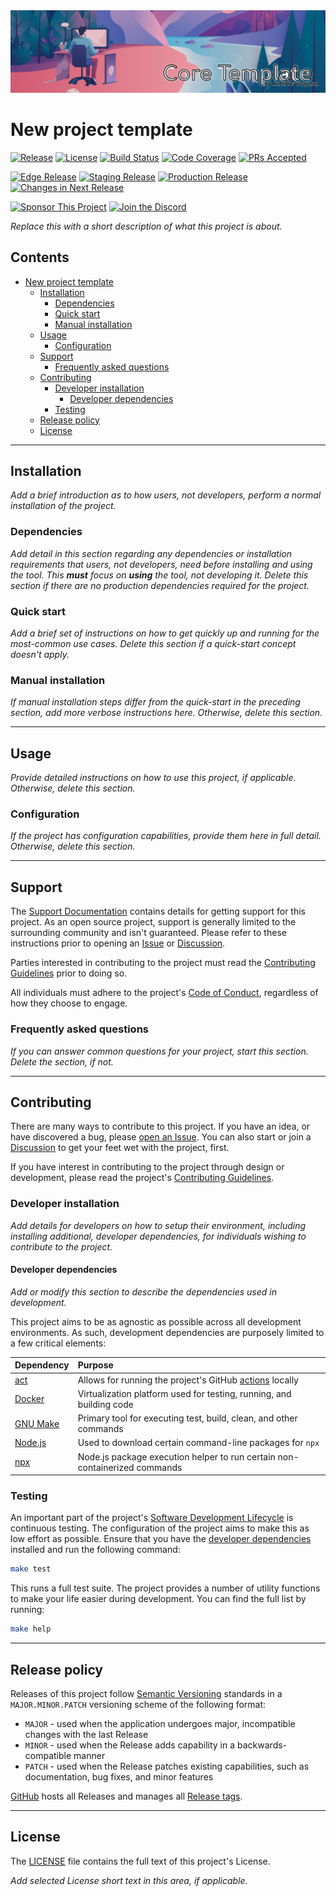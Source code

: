 <!-- !!! Follow the `_TEMPLATE_CHECKLIST.md` file as a guide to setup this repository prior to editing this file !!! -->

<!-- markdownlint-disable MD041 MD033 -->
<!-- editorconfig-checker-disable -->

<!-- TEMPLATE TODO - Update or remove the hero image -->
<div align="center">
  <a href="https://github.com/andrewvaughan/template-core" target="blank" title="New Project Template">
    <!-- markdown-link-check-disable-next-line -->
    <img src="docs/img/readme-banner-1896x498.svg" alt="New Project Template" min-height="200px" />
  </a>
</div>
<!-- editorconfig-checker-enable -->

# New project template

<!-- TEMPLATE TODO - Update the URLs for these badges, below, to the appropriate state of the project -->

[![Release][badge-release-img]][badge-release]
[![License][badge-license-img]][badge-license]
[![Build Status][badge-build-img]][badge-build]
[![Code Coverage][badge-coverage-img]][badge-coverage]
[![PRs Accepted][badge-pr-rate-img]][badge-pr-rate]
<br/>

[![Edge Release][badge-rel-edge-img]][badge-rel-edge]
[![Staging Release][badge-rel-stage-img]][badge-rel-stage]
[![Production Release][badge-rel-prod-img]][badge-rel-prod]
[![Changes in Next Release][badge-changes-img]][badge-changes]
<br/>

[![Sponsor This Project][badge-sponsor-img]][badge-sponsor]
[![Join the Discord][badge-discord-img]][badge-discord]

<!-- markdownlint-enable MD033 -->

<!-- TEMPLATE TODO -->

_Replace this with a short description of what this project is about._

<!-- prettier-ignore-start -->
<!-- omit from toc -->
## Contents

- [New project template](#new-project-template)
  - [Installation](#installation)
    - [Dependencies](#dependencies)
    - [Quick start](#quick-start)
    - [Manual installation](#manual-installation)
  - [Usage](#usage)
    - [Configuration](#configuration)
  - [Support](#support)
    - [Frequently asked questions](#frequently-asked-questions)
  - [Contributing](#contributing)
    - [Developer installation](#developer-installation)
      - [Developer dependencies](#developer-dependencies)
    - [Testing](#testing)
  - [Release policy](#release-policy)
  - [License](#license)

---
<!-- prettier-ignore-end -->

## Installation

<!-- TEMPLATE TODO -->

_Add a brief introduction as to how users, not developers, perform a normal installation of the project._

### Dependencies

<!-- TEMPLATE TODO -->

_Add detail in this section regarding any dependencies or installation requirements that users, not developers, need
before installing and using the tool. This **must** focus on **using** the tool, not developing it. Delete this section
if there are no production dependencies required for the project._

### Quick start

<!-- TEMPLATE TODO -->

_Add a brief set of instructions on how to get quickly up and running for the most-common use cases. Delete this section
if a quick-start concept doesn't apply._

### Manual installation

<!-- TEMPLATE TODO -->

_If manual installation steps differ from the quick-start in the preceding section, add more verbose instructions here.
Otherwise, delete this section._

---

## Usage

<!-- TEMPLATE TODO -->

_Provide detailed instructions on how to use this project, if applicable. Otherwise, delete this section._

### Configuration

<!-- TEMPLATE TODO -->

_If the project has configuration capabilities, provide them here in full detail. Otherwise, delete this section._

---

## Support

The [Support Documentation][support] contains details for getting support for this project. As an open source project,
support is generally limited to the surrounding community and isn't guaranteed. Please refer to these instructions prior
to opening an [Issue][issues] or [Discussion][discussions].

Parties interested in contributing to the project must read the [Contributing Guidelines][contributing] prior to doing
so.

All individuals must adhere to the project's [Code of Conduct][code-of-conduct], regardless of how they choose to
engage.

### Frequently asked questions

<!-- TEMPLATE TODO -->

_If you can answer common questions for your project, start this section. Delete the section, if not._

---

## Contributing

There are many ways to contribute to this project. If you have an idea, or have discovered a bug, please
[open an Issue][new-issue]. You can also start or join a [Discussion][discussions] to get your feet wet with the
project, first.

If you have interest in contributing to the project through design or development, please read the project's
[Contributing Guidelines][contributing].

### Developer installation

<!-- TEMPLATE TODO -->

_Add details for developers on how to setup their environment, including installing additional, developer dependencies,
for individuals wishing to contribute to the project._

#### Developer dependencies

<!-- TEMPLATE TODO -->

_Add or modify this section to describe the dependencies used in development._

This project aims to be as agnostic as possible across all development environments. As such, development dependencies
are purposely limited to a few critical elements:

| Dependency             | Purpose                                                                    |
|:-----------------------|:---------------------------------------------------------------------------|
| [act][inst-act]        | Allows for running the project's GitHub [actions][actions] locally         |
| [Docker][inst-docker]  | Virtualization platform used for testing, running, and building code       |
| [GNU Make][inst-make]  | Primary tool for executing test, build, clean, and other commands          |
| [Node.js][inst-nodejs] | Used to download certain command-line packages for `npx`                   |
| [npx][inst-npx]        | Node.js package execution helper to run certain non-containerized commands |

### Testing

An important part of the project's [Software Development Lifecycle][sdlc] is continuous testing. The configuration of
the project aims to make this as low effort as possible. Ensure that you have the
[developer dependencies](#developer-dependencies) installed and run the following command:

```bash
make test
```

This runs a full test suite. The project provides a number of utility functions to make your life easier during
development. You can find the full list by running:

```bash
make help
```

---

## Release policy

Releases of this project follow [Semantic Versioning](http://semver.org/) standards in a `MAJOR.MINOR.PATCH` versioning
scheme of the following format:

- `MAJOR` - used when the application undergoes major, incompatible changes with the last Release
- `MINOR` - used when the Release adds capability in a backwards-compatible manner
- `PATCH` - used when the Release patches existing capabilities, such as documentation, bug fixes, and minor features

[GitHub][releases] hosts all Releases and manages all [Release tags][release-tags].

---

## License

The [LICENSE][license] file contains the full text of this project's License.

<!-- TEMPLATE TODO -->

_Add selected License short text in this area, if applicable._

<!-- Link Repository -->

<!-- editorconfig-checker-disable -->
<!-- vale off -->

[actions]: https://github.com/andrewvaughan/template-core/actions
[badge-build]: https://github.com/andrewvaughan/template-core/actions
[badge-build-img]: https://img.shields.io/badge/build-N/A-rgb(200%2C200%2C200).svg?style=flat&logo=dependabot&logoColor=white
[badge-changes]: https://github.com/andrewvaughan/template-core/commits/main/
[badge-changes-img]: https://img.shields.io/github/commits-since/andrewvaughan/template-core/latest?logo=github&label=changes%20in%20next%20release
[badge-coverage]: https://github.com/andrewvaughan/template-core
[badge-coverage-img]: https://codecov.io/gh/andrewvaughan/template-core/branch/main/graph/badge.svg
[badge-discord]: https://discord.gg/6x6T3yMtvB
[badge-discord-img]: https://img.shields.io/badge/join%20the%20Discord-5865F2.svg?style=flat&logo=Discord&logoColor=white
[badge-license]: LICENSE
[badge-license-img]: https://img.shields.io/badge/license-MIT-blue.svg?style=flat&logo=opensourceinitiative&logoColor=white
[badge-pr-rate]: https://github.com/andrewvaughan/template-core/graphs/commit-activity/
[badge-pr-rate-img]: https://img.shields.io/github/commit-activity/m/andrewvaughan/template-core/main?logo=github&label=PR%20accepted
[badge-rel-edge]: https://github.com/andrewvaughan/template-core/commits/main/
[badge-rel-edge-img]: https://img.shields.io/github/last-commit/andrewvaughan/template-core/main?label=edge%20release
[badge-rel-prod]: https://github.com/andrewvaughan/template-core/commits/production/
[badge-rel-prod-img]: https://img.shields.io/github/last-commit/andrewvaughan/template-core/production?label=prod%20release
[badge-rel-stage]: https://github.com/andrewvaughan/template-core/commits/staging/
[badge-rel-stage-img]: https://img.shields.io/github/last-commit/andrewvaughan/template-core/staging?label=stage%20release
[badge-release]: https://github.com/andrewvaughan/template-core/releases
[badge-release-img]: https://img.shields.io/github/v/release/andrewvaughan/template-core?sort=semver
[badge-sponsor]: https://andrewvaughan.github.io/sponsorships
[badge-sponsor-img]: https://img.shields.io/badge/sponsor%20me!-4AAAEA.svg?style=flat&logo=githubsponsors&logoColor=EA4AAA
[code-of-conduct]: .github/CODE_OF_CONDUCT.md
[contributing]: .github/CONTRIBUTING.md
[discussions]: https://github.com/andrewvaughan/template-core/discussions
[inst-act]: https://github.com/nektos/act
[inst-docker]: https://www.docker.com/get-started/
[inst-make]: https://www.gnu.org/software/make/
[inst-nodejs]: https://docs.npmjs.com/downloading-and-installing-node-js-and-npm
[inst-npx]: https://www.npmjs.com/package/npx#install
[issues]: https://github.com/andrewvaughan/template-core/issues
[license]: LICENSE
[new-issue]: https://github.com/andrewvaughan/template-core/issues/new
[releases]: https://github.com/andrewvaughan/template-core/releases
[release-tags]: https://github.com/andrewvaughan/template-core/tags
[sdlc]: .github/CONTRIBUTING.md#software-development-lifecycle
[support]: .github/SUPPORT.md

<!-- vale on -->
<!-- editorconfig-checker-enable -->

